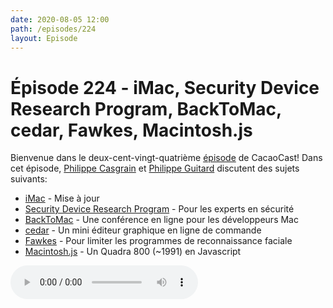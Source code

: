 ```yaml
---
date: 2020-08-05 12:00
path: /episodes/224
layout: Episode
---
```

# Épisode 224 - iMac, Security Device Research Program, BackToMac, cedar, Fawkes, Macintosh.js
<p>Bienvenue dans le deux-cent-vingt-quatri&egrave;me&nbsp;<a href="https://archive.org/download/cacaocast/cacaocast_224.mp3" title="CacaoCast Episode 224">épisode</a> de CacaoCast! Dans cet épisode, <a href="http://www.twitter.com/philippec" title="Philippe Casgrain sur Twitter">Philippe Casgrain</a> et <a href="http://www.twitter.com/cacaocast" title="Philippe Guitard sur Twitter">Philippe Guitard</a> discutent des sujets suivants:</p>
<ul>
<li><a href="https://www.apple.com/newsroom/2020/08/27-inch-imac-gets-a-major-update/" title="iMac">iMac</a> - Mise à jour</li>
<li><a href="https://developer.apple.com/programs/security-research-device/" title="Security Device Research Program">Security Device Research Program</a> - Pour les experts en sécurité</li>
<li><a href="https://backtomac.org" title="BackToMac">BackToMac</a> - Une conférence en ligne pour les développeurs Mac</li>
<li><a href="https://github.com/danielctull-apps/cedar" title="cedar">cedar</a> - Un mini éditeur graphique en ligne de commande</li>
<li><a href="http://sandlab.cs.uchicago.edu/fawkes/#code" title="Fawkes">Fawkes</a> - Pour limiter les programmes de reconnaissance faciale</li>
<li><a href="https://github.com/felixrieseberg/macintosh.js" title="Macintosh.js">Macintosh.js</a> - Un Quadra 800 (~1991) en Javascript</li>
</ul>
<p><audio controls><source src="https://archive.org/download/cacaocast/cacaocast_224.mp3" type="audio/mpeg"><source src="https://archive.org/download/cacaocast/cacaocast_224.mp3" type="audio/mp4">Votre navigateur ne supporte pas l'élément audio / Your browser does not support the audio element.</audio></p>

